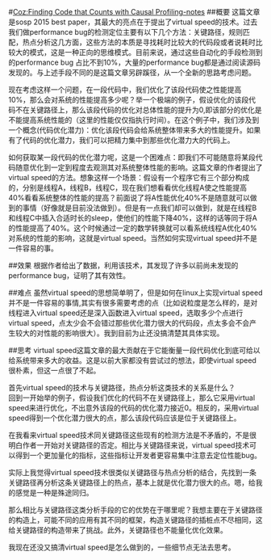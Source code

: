 #[Coz:Finding Code that Counts with Causal Profiling-notes](https://github.com/openthos/research-analysis/blob/master/developers/%E9%9F%A6%E5%BA%B7/performance/paper/COZ%20Finding%20Code%20that%20Counts%20with%20Causal%20Pro%EF%AC%81ling.pdf)
##概要
这篇文章是sosp 2015 best paper，其最大的亮点在于提出了virtual speed的技术。过去我们做performance bug的检测定位主要有以下几个方法：关键路径，规则匹配，热点分析这几方面，这些方法的本质是寻找耗时比较大的代码段或者说耗时比较大的模式，这是一种正向的思维模式。目前来说，通过这些自动化的手段检测到的performance bug 占比不到10%，大量的performance bug都是通过阅读源码发现的。与上述手段不同的是这篇文章另辟蹊径，从一个全新的思路考虑问题。

现在考虑这样一个问题，在一段代码中，我们优化了该段代码使之性能提高10%，那么会对系统的性能提高多少呢？举一个极端的例子，假设优化的该段代码不在关键路径上，那么该段代码的优化对总体性能的提升为0,即该部分的优化是不能提高系统性能的（这里的性能仅仅指执行时间）。在这个例子中，我们涉及到一个概念(代码优化潜力)：优化该段代码会给系统整体带来多大的性能提升。如果有了代码的优化潜力，我们可以把精力集中到那些优化潜力大的代码上。

如何获取某一段代码的优化潜力呢，这是一个困难点：即我们不可能随意将某段代码随意优化到一定到程度去观测其对系统整体性能的影响。这篇文章的作者提出了virtual speed的方法。想象这样一个场景：假设有一个程序它有三个部分构成的，分别是线程A，线程B，线程C，现在我们想看看优化线程A使之性能提高40%看看系统整体的性能的提高？前面说了将A性能优化40%不是随意就可以做到的事情（好像就是目前没法做到）。但是有一点我们却可以做到，就是在线程B和线程C中插入合适时长的sleep，使他们的性能下降40%，这样的话等同于将A的性能提高了40%。这个时候通过一定的数学转换就可以看系统线程A优化40%对系统的性能的影响，这就是virtual speed。当然如何实现virtual speed并不是一件容易的事。

##效果
根据作者给出了数据，利用该技术，其发现了许多以前尚未发现的performance bug，证明了其有效性。

##难点
虽然virtual speed的思想简单明了，但是如何在linux上实现virtual speed并不是一件容易的事情,其实有很多需要考虑的点（比如说粒度是怎么样的，是对线程进入virtual speed还是深入函数进入virtual speed，选取多少个点进行virtual speed，点太少会不会错过那些优化潜力很大的代码段，点太多会不会产生较大的对性能的影响很大）。我到目前为止还没搞清楚其具体实现。

##思考
virtual speed这篇文章的最大贡献在于它能衡量一段代码优化到底可给以给系统带来多大的收益。这是以前大家都没有尝试过的想法，即使virtual speed很朴素，但这一点很了不起。

首先virtual speed的技术与关键路径，热点分析这类技术的关系是什么？  
回到一开始举的例子，假设我们优化的代码不在关键路径上，那么它采用virtual speed来进行优化，不出意外该段的代码的优化潜力接近0。相反的，采用virtual speed得到一个优化潜力很大的点，那么该段代码应该是位于关键路径上。

在我看来virtual speed技术同关键路径这些现有的检测方法是不矛盾的，不是很明白作者一开始对关键路径的否定。相比与关键路径来说，virtual speed技术可以得到一个更加量化的指标，这些指标让开发者更容易集中注意去定位性能bug。

实际上我觉得virtual speed技术很类似关键路径与热点分析的结合，先找到一条关键路径再分析这条关键路径上的热点，基本上就是优化潜力很大的点。嗯，给我的感觉是一种是殊途同归。

那么相比与关键路径这类分析手段的它的优势在于哪里呢？我想主要在于关键路径的构造上，可能不同的应用有其不同的框架，构造关键路径的插桩点不尽相同，这给关键路径的构造带来了挑战。此外，关键路径也不能量化优化效果。

我现在还没又搞清virtual speed是怎么做到的，一些细节点无法去思考。
